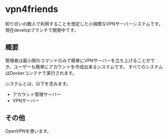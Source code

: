 # vpn4friends

知り合いの数人で利用することを想定した小規模なVPNサーバーシステムです。  
現在developブランチで開発中です。

## 概要

管理者は最小限のコマンドのみで簡単にVPNサーバーを立ち上げることができ、ユーザーも簡単にアカウントを作成出来るシステムです。
すべてのシステムはDockerコンテナで実行されます。

システムとは、以下を含みます。

- アカウント管理サーバー
- VPNサーバー

## その他

OpenVPNを使います。
